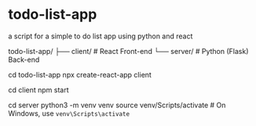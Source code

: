 # todo-list-app
a script for a simple to do list app using python and react


todo-list-app/
├── client/      # React Front-end
└── server/      # Python (Flask) Back-end


cd todo-list-app
npx create-react-app client


cd client
npm start


cd server 
python3 -m venv venv
source venv/Scripts/activate  # On Windows, use `venv\Scripts\activate`
